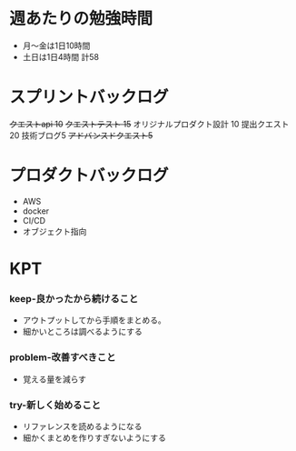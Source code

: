 
# 週あたりの勉強時間
- 月〜金は1日10時間
- 土日は1日4時間
計58

# スプリントバックログ
~~クエストapi 10~~
~~クエストテスト 15~~
オリジナルプロダクト設計 10
提出クエスト 20
技術ブログ5
~~アドバンスドクエスト5~~

# プロダクトバックログ
- AWS
- docker
- CI/CD
- オブジェクト指向

# KPT
### keep-良かったから続けること
- アウトプットしてから手順をまとめる。
- 細かいところは調べるようにする

### problem-改善すべきこと
- 覚える量を減らす

### try-新しく始めること
- リファレンスを読めるようになる
- 細かくまとめを作りすぎないようにする
 